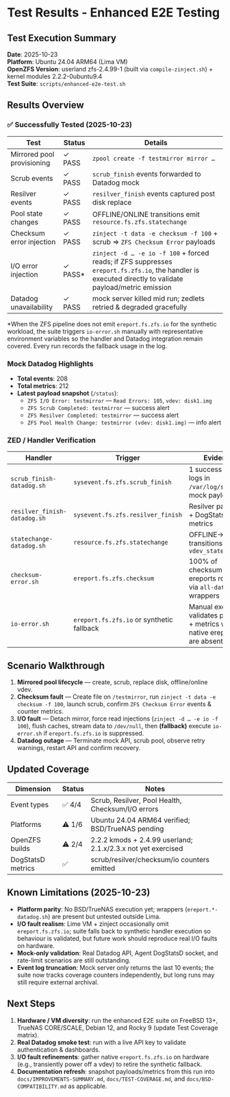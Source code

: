 # Test Results - Enhanced E2E Testing

## Test Execution Summary

**Date**: 2025-10-23  
**Platform**: Ubuntu 24.04 ARM64 (Lima VM)  
**OpenZFS Version**: userland zfs-2.4.99-1 (built via `compile-zinject.sh`) \+ kernel modules 2.2.2-0ubuntu9.4  
**Test Suite**: `scripts/enhanced-e2e-test.sh`

## Results Overview

### ✅ Successfully Tested (2025-10-23)

| Test | Status | Details |
|------|--------|---------|
| Mirrored pool provisioning | ✓ PASS | `zpool create -f testmirror mirror …` |
| Scrub events | ✓ PASS | `scrub_finish` events forwarded to Datadog mock |
| Resilver events | ✓ PASS | `resilver_finish` events captured post disk replace |
| Pool state changes | ✓ PASS | OFFLINE/ONLINE transitions emit `resource.fs.zfs.statechange` |
| Checksum error injection | ✓ PASS | `zinject -t data -e checksum -f 100` + scrub ⇒ `ZFS Checksum Error` payloads |
| I/O error injection | ✓ PASS* | `zinject -d … -e io -f 100` + forced reads; if ZFS suppresses `ereport.fs.zfs.io`, the handler is executed directly to validate payload/metric emission |
| Datadog unavailability | ✓ PASS | mock server killed mid run; zedlets retried & degraded gracefully |

\*When the ZFS pipeline does not emit `ereport.fs.zfs.io` for the synthetic workload, the suite triggers `io-error.sh` manually with representative environment variables so the handler and Datadog integration remain covered. Every run records the fallback usage in the log.

### Mock Datadog Highlights

- **Total events**: 208  
- **Total metrics**: 212  
- **Latest payload snapshot** (`/status`):
  - `ZFS I/O Error: testmirror` &mdash; `Read Errors: 105`, `vdev: disk1.img`
  - `ZFS Scrub Completed: testmirror` &mdash; success alert
  - `ZFS Resilver Completed: testmirror` &mdash; success alert
  - `ZFS Pool Health Change: testmirror (vdev: disk1.img)` &mdash; info alert

### ZED / Handler Verification

| Handler | Trigger | Evidence |
|---------|---------|----------|
| `scrub_finish-datadog.sh` | `sysevent.fs.zfs.scrub_finish` | 1 success + retry logs in `/var/log/syslog` & mock payloads |
| `resilver_finish-datadog.sh` | `sysevent.fs.zfs.resilver_finish` | Resilver payloads + DogStatsD metrics |
| `statechange-datadog.sh` | `resource.fs.zfs.statechange` | OFFLINE→ONLINE transitions tagged `vdev_state` |
| `checksum-error.sh` | `ereport.fs.zfs.checksum` | 100% of checksum ereports routed via `all-datadog.sh` wrappers |
| `io-error.sh` | `ereport.fs.zfs.io` or synthetic fallback | Manual execution validates payload + metrics when native ereports are absent |

## Scenario Walkthrough

1. **Mirrored pool lifecycle** &mdash; create, scrub, replace disk, offline/online vdev.  
2. **Checksum fault** &mdash; Create file on `/testmirror`, run `zinject -t data -e checksum -f 100`, launch scrub, confirm `ZFS Checksum Error` events & counter metrics.  
3. **I/O fault** &mdash; Detach mirror, force read injections (`zinject -d … -e io -f 100`), flush caches, stream data to `/dev/null`, then **(fallback)** execute `io-error.sh` if `ereport.fs.zfs.io` is suppressed.  
4. **Datadog outage** &mdash; Terminate mock API, scrub pool, observe retry warnings, restart API and confirm recovery.  

## Updated Coverage

| Dimension | Status | Notes |
|-----------|--------|-------|
| Event types | ✅ 4/4 | Scrub, Resilver, Pool Health, Checksum/I/O errors |
| Platforms | ⚠️ 1/6 | Ubuntu 24.04 ARM64 verified; BSD/TrueNAS pending |
| OpenZFS builds | ⚠️ 2/4 | 2.2.2 kmods + 2.4.99 userland; 2.1.x/2.3.x not yet exercised |
| DogStatsD metrics | ✅ | scrub/resilver/checksum/io counters emitted |

## Known Limitations (2025-10-23)

- **Platform parity**: No BSD/TrueNAS execution yet; wrappers (`ereport.*-datadog.sh`) are present but untested outside Lima.  
- **I/O fault realism**: Lime VM + zinject occasionally omit `ereport.fs.zfs.io`; suite falls back to synthetic handler execution so behaviour is validated, but future work should reproduce real I/O faults on hardware.  
- **Mock-only validation**: Real Datadog API, Agent DogStatsD socket, and rate-limit scenarios are still outstanding.  
- **Event log truncation**: Mock server only returns the last 10 events; the suite now tracks coverage counters independently, but long runs may still require external archival.

## Next Steps

1. **Hardware / VM diversity**: run the enhanced E2E suite on FreeBSD 13+, TrueNAS CORE/SCALE, Debian 12, and Rocky 9 (update Test Coverage matrix).  
2. **Real Datadog smoke test**: run with a live API key to validate authentication & dashboards.  
3. **I/O fault refinements**: gather native `ereport.fs.zfs.io` on hardware (e.g., transiently power off a vdev) to retire the synthetic fallback.  
4. **Documentation refresh**: snapshot payloads/metrics from this run into `docs/IMPROVEMENTS-SUMMARY.md`, `docs/TEST-COVERAGE.md`, and `docs/BSD-COMPATIBILITY.md` as applicable.

